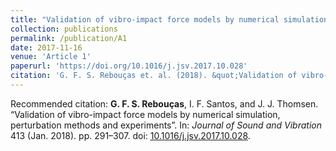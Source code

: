 ```yaml
---
title: "Validation of vibro-impact force models by numerical simulation, perturbation methods and experiments"
collection: publications
permalink: /publication/A1
date: 2017-11-16
venue: 'Article 1'
paperurl: 'https://doi.org/10.1016/j.jsv.2017.10.028'
citation: 'G. F. S. Rebouças et. al. (2018). &quot;Validation of vibro-impact force models by numerical simulation, perturbation methods and experiments.&quot; <i>Journal of Sound and Vibration</i>.'
---
```


Recommended citation: **G. F. S. Rebouças**, I. F. Santos, and J. J. Thomsen. “Validation of vibro-impact force models by numerical simulation, perturbation methods and experiments”. In: _Journal of Sound and Vibration_ 413 (Jan. 2018). pp. 291–307. doi: [10.1016/j.jsv.2017.10.028](https://10.1016/j.jsv.2017.10.028).
